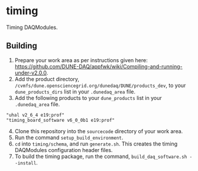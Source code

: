 # timing
Timing DAQModules.

## Building
1. Prepare your work area as per instructions given here: https://github.com/DUNE-DAQ/appfwk/wiki/Compiling-and-running-under-v2.0.0.
2. Add the product directory, `/cvmfs/dune.opensciencegrid.org/dunedaq/DUNE/products_dev`, to your `dune_products_dirs` list in your `.dunedaq_area` file.
3. Add the following products to your `dune_products` list in your `.dunedaq_area` file.

```
"uhal v2_6_4 e19:prof"
"timing_board_software v6_0_0b1 e19:prof"
```
4. Clone this repository into the `sourcecode` directory of your work area.
5. Run the command `setup_build_environment`.
6. `cd` into `timing/schema`, and run `generate.sh`. This creates the timing DAQModules configuration header files.
7. To build the timing package, run the command, `build_daq_software.sh --install`.
